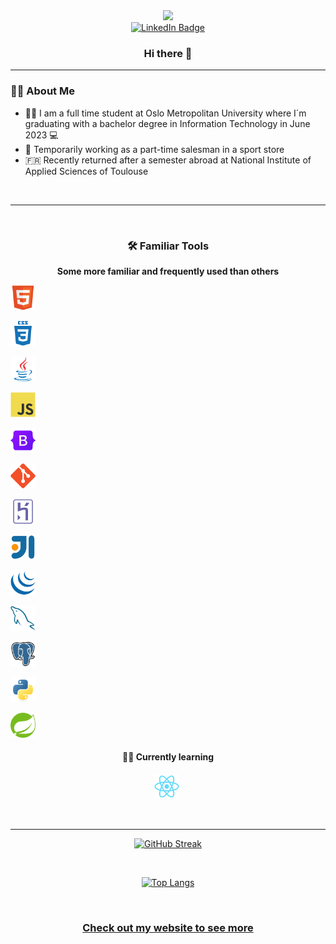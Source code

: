 
 <div id="header" align="center">
  <!--Eyes-->
   <img src="https://media.giphy.com/media/FkdU6Or6txxpPdOsL8/giphy.gif" width="100"/>

  <!--Badge-->
 <div id="badges">
   <a href="https://www.linkedin.com/in/ole-jørgen-knoph-53217620a/">
     <img src="https://img.shields.io/badge/LinkedIn-blue?style=for-the-badge&logo=linkedin&logoColor=white" alt="LinkedIn Badge"/>
   </a>
 </div>
 
 ### Hi there 👋
 
</div>

<hr>

### 👨‍💻 About Me
- 👨‍🎓 I am a full time student at Oslo Metropolitan University where I´m graduating with a bachelor degree in Information Technology in June 2023  💻
- 🏬 Temporarily working as a part-time salesman in a sport store
- 🇫🇷 Recently returned after a semester abroad at National Institute of Applied Sciences of Toulouse

<br>
<hr>
<br> 

<div align="center">
   <h3> 🛠️ Familiar Tools </h3>
   <b>Some more familiar and frequently used than others</b>
 </div>
 
 
  <img src="https://github.com/devicons/devicon/blob/master/icons/html5/html5-original.svg" title="HTML5" alt="HTML" width="40" height="40"/>&nbsp;

   <img src="https://github.com/devicons/devicon/blob/master/icons/css3/css3-plain-wordmark.svg"  title="CSS3" alt="CSS" width="40" height="40"/>&nbsp;

   <img src="https://github.com/devicons/devicon/blob/master/icons/java/java-original.svg" title="Java" alt="Java" width="40" height="40"/>&nbsp;

   <img src="https://github.com/devicons/devicon/blob/master/icons/javascript/javascript-original.svg" title="JavaScript" alt="JavaScript" width="40" height="40"/>&nbsp;

   <img src="https://github.com/devicons/devicon/blob/master/icons/bootstrap/bootstrap-original.svg"  title="Bootstrap" alt="Bootstrap" width="40" height="40"/>&nbsp;

  <img src="https://github.com/devicons/devicon/blob/master/icons/git/git-original.svg"  title="Git" alt="Git" width="40" height="40"/>&nbsp;

  <img src="https://github.com/devicons/devicon/blob/master/icons/heroku/heroku-original.svg"  title="Heroku" alt="Heroku" width="40" height="40"/>&nbsp;

  <img src="https://github.com/devicons/devicon/blob/master/icons/intellij/intellij-original.svg"  title="IntelliJ" alt="IntelliJ" width="40" height="40"/>&nbsp;

  <img src="https://github.com/devicons/devicon/blob/master/icons/jquery/jquery-original.svg"  title="JQuery" alt="JQuery" width="40" height="40"/>&nbsp;

  <img src="https://github.com/devicons/devicon/blob/master/icons/mysql/mysql-original.svg"  title="MySQL" alt="MySQL" width="40" height="40"/>&nbsp;

  <img src="https://github.com/devicons/devicon/blob/master/icons/postgresql/postgresql-original.svg"  title="PostGresSQL" alt="PostGresSQL" width="40" height="40"/>&nbsp;

  <img src="https://github.com/devicons/devicon/blob/master/icons/python/python-original.svg"  title="Python" alt="Python" width="40" height="40"/>&nbsp;

  <img src="https://github.com/devicons/devicon/blob/master/icons/spring/spring-original.svg"  title="SpringBoot" alt="SpringBoot" width="40" height="40"/>&nbsp;


<div align="center">
 
  <h4> 👷‍♂️ Currently learning </h4>

 <img src="https://github.com/devicons/devicon/blob/master/icons/react/react-original.svg"  title="React" alt="React" width="40" height="40"/>&nbsp;

</div>


<br>
<hr>

<div align="center">
 
[![GitHub Streak](http://github-readme-streak-stats.herokuapp.com?user=OleJorgenKnoph&theme=blueberry_duo&hide_border=true)](https://git.io/streak-stats)

 <br> 
 
[![Top Langs](https://github-readme-stats.vercel.app/api/top-langs/?username=OleJorgenKnoph&layout=compact&theme=vision-friendly-dark)](https://github.com/OleJorgenKnoph/github-readme-stats)
 
 <br>
 
 ### [Check out my website to see more](ojknoph.com)

</div>
